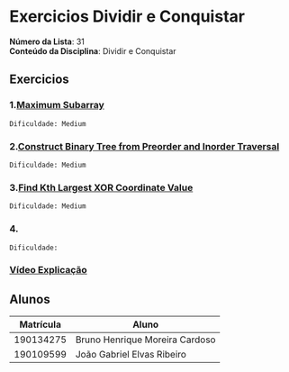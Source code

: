 # Exercicios Dividir e Conquistar


**Número da Lista**: 31<br>
**Conteúdo da Disciplina**: Dividir e Conquistar<br>


## Exercicios

### 1.[Maximum Subarray](https://leetcode.com/problems/maximum-subarray/description/)

```
Dificuldade: Medium
```

### 2.[Construct Binary Tree from Preorder and Inorder Traversal](https://leetcode.com/problems/construct-binary-tree-from-preorder-and-inorder-traversal/description/)


```
Dificuldade: Medium
```

### 3.[Find Kth Largest XOR Coordinate Value](https://leetcode.com/problems/find-kth-largest-xor-coordinate-value/description/)

```
Dificuldade: Medium 
```


### 4. 

```
Dificuldade: 
```

### [Vídeo Explicação]()

## Alunos
| Matrícula | Aluno                          |
|-----------|--------------------------------|
| 190134275 | Bruno Henrique Moreira Cardoso |
| 190109599 | João Gabriel Elvas Ribeiro     |
